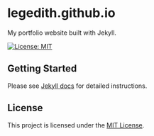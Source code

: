 # legedith.github.io

My portfolio website built with Jekyll.

[![License: MIT](https://img.shields.io/badge/License-MIT-green.svg)](https://opensource.org/licenses/MIT)

## Getting Started
Please see [Jekyll docs](https://jekyllrb.com/docs/) for detailed instructions.

## License
This project is licensed under the [MIT License](https://github.com/legedith/legedith.github.io/blob/main/LICENSE).
